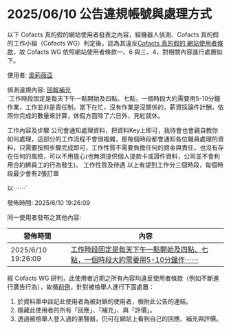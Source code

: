 2025/06/10 公告違規帳號與處理方式
=========

以下 Cofacts 真的假的網站使用者發表之內容，經機器人偵測、Cofacts 真的假的工作小組（Cofacts WG）判定後，認為其違反[Cofacts 真的假的 網站使用者條款](https://github.com/cofacts/rumors-site/blob/master/LEGAL.md)，故 Cofacts WG 依照網站使用者條款一、6 與三、4，對相關內容進行處置如下。

使用者: [奧莉薇亞](https://cofacts.github.io/community-builder/#/editorworks?type=2&day=365&userId=dF2WWZcBfs35m9MiLKQn)

偵測違規內容: [回報補充](https://cofacts.tw/article/3dul9nblajnfj)<br>`工作時段固定是每天下午一點開始及四點、七點，一個時段大約需要用5-10分鐘作業，工作並非是責任制，當下在忙，沒有作業是沒關係的，薪資採論件計酬，依照你完成的數量來計算，休假方面除了六日外，見紅就休。
  
工作內容及步驟
公司會通知處理資料，把資料Key上即可，我待會也會親自教你如何處理，這部分的工作流程不會很複雜，那每個時段都會通知各位職員處理的資料，只需要按照步驟完成即可，工作性質不需要負擔任何的資金與責任，也沒有存在任何的風險，可以不用擔心(也無須提供個人提款卡或證件資料，公司並不會利用合約綁員工的行為發生)。
工作性質及待遇
以上有提到工作分三個時段，每個時段最少會有2張訂單

以⋯⋯`

發佈時間: 2025/6/10 19:26:09

同一使用者發布之其他內容:

|發佈時間|內容|
|---|---|
| 2025/6/10 19:26:09 | [工作時段固定是每天下午一點開始及四點、七點，一個時段大約需要用5-10分鐘作⋯⋯](https://cofacts.tw/article/3dul9nblajnfj) |

經 Cofacts WG 研判，此使用者近期之所有內容均違反使用者條款（例如不斷進行廣告行為），故循[前例](https://github.com/cofacts/takedowns/blob/master/2021/1125-2nd-spam.md)，針對被檢舉人進行下面處置：
1. 於資料庫中註記此使用者為被封鎖的使用者，檢附此公告的連結。
2. 隱藏此使用者的所有「回應」、「補充」、與「評價」。
3. 透過被檢舉人登入過的瀏覽器，仍可在網站上看到自己的回應、補充與評價。
